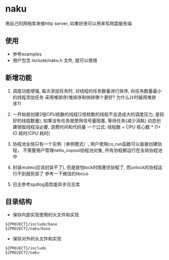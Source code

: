 # naku

用自己的网络库来做http server, 如果好用可以用来写网盘服务端

## 使用

- 参考examples
- 用户包含 include/naku.h 文件, 就可以使用

## 新增功能

1. 调度功能增强, 每次添加任务时, 对线程的任务数量进行排序, 向任务数量最小的线程添加任务
   采用堆排序(堆排序和快排哪个更好? 为什么计时器用堆排序?)

2. 一开始就创建2倍CPU核数的线程(2倍核数的线程不会造成大的调度压力, 是较好的线程数量),
   如果没有任务就使用信号量阻塞, 等待任务(减少消耗) 动态创建销毁线程没必要, 浪费时间和代码量
   一个公式: 线程数 = CPU 核心数 * (1+ IO 耗时/CPU 耗时)

3. 协程池全局只有一个实例（单例模式）, 用户使用co_run函数可以直接创建协程，
   不需要用户管理netio_copool协程池对象, 所有协程都运行在全局协程池中

4. 封装mutex(应该封装不了), 但是就怕lock时阻塞住协程了, 而unlock的协程运行不到就死锁了
   参考一下微信的libcco

5. 日志参考spdlog高性能异步日志库

## 目录结构

- 保存内部实现使用的头文件和实现

```
${PROJECT}/include/base
${PROJECT}/naku/base
```

- 保存对外的头文件和实现

```
${PROJECT}/include
${PROJECT}/naku
```